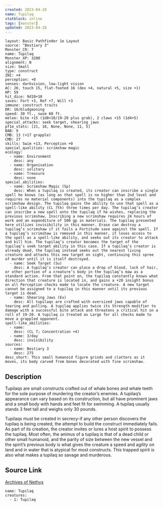 ```yaml
---
created: 2023-04-28
name: Tupilaq
statblock: inline
tags: [monster]
updated: 2023-04-28
---
```

```statblock
layout: Basic Pathfinder 1e Layout
source: "Bestiary 3"
Monster_CR: 7
name: Tupilaq
Monster_XP: 3200
alignment: N
size: Small
type: construct
INI: +4
perception: +0
senses: darkvision, low-light vision
AC: 20, touch 15, flat-footed 16 (dex +4, natural +5, size +1)
HP: 59
hit_dice: 9d10+10
saves: Fort +3, Ref +7, Will +3
immune: construct traits
DR: 10/bludgeoning
speed: 30 ft., swim 60 ft.
melee: bite +15 (1d8+10/19-20 plus grab), 2 claws +15 (1d4+5)
special_attacks: seek target, shearing jaws
pf1e_stats: [21, 18, None, None, 11, 5]
BAB: 9
CMB: 13 (+17 grapple)
CMD: 27
skills: Swim +13, Perception +0
special_qualities: scrimshaw magic
ecology:
  - name: Environment
    desc: any
  - name: Organisation
    desc: solitary
  - name: Treasure
    desc: none
special_abilities:
  - name: Scrimshaw Magic (Sp)
    desc: When a tupilaq is created, its creator can inscribe a single spell he knows (as long as that spell is no higher than 2nd level and requires no material components) into the tupilaq as a complex scrimshaw design. The tupilaq gains the ability to use that spell as a spell-like ability (CL 7th) three times per day. The tupilaq’s creator can inscribe a new spell onto the tupilaq if he wishes, replacing the previous scrimshaw. Inscribing a new scrimshaw requires 24 hours of work and an expenditure of 500 gp in materials. The tupilaq presented here utilizes invisibility in this manner. Erase can destroy a tupilaq’s scrimshaw if it fails a Fortitude save against the spell. If a tupilaq’s scrimshaw is removed in this manner, it loses access to the spell as a spell-like ability, and seeks out its creator to attack and kill him. The tupilaq’s creator becomes the target of the tupilaq’s seek target ability in this case. If a tupilaq’s creator is already dead, the tupilaq instead seeks out the nearest living creature and attacks this new target on sight, continuing this spree of murder until it is itself destroyed.
  - name: Seek Target (Su)
    desc: A tupilaq’s creator can place a drop of blood, lock of hair, or other portion of a creature’s body in the tupilaq’s maw as a standard action. From that point on, the tupilaq constantly knows what direction that creature is located in, and gains a +20 insight bonus on all Perception checks made to locate the creature. A new target cannot be assigned to a tupilaq in this manner until its previous target is dead.
  - name: Shearing Jaws (Ex)
    desc: All tupilaqs are crafted with oversized jaws capable of tearing and pulling. A tupilaq applies twice its Strength modifier to damage with a successful bite attack and threatens a critical hit on a roll of 19-20. A tupilaq is treated as Large for all checks made to move a grappled opponent.
spell-like_abilities:
  - name:
    desc: (CL 7; Concentration +4)
  - name: 3/day
    desc: invisibility
sources:
  - name: Bestiary 3
    desc: 275
desc_short: This small humanoid figure grinds and clatters as it moves, its body carved from bones decorated with fine scrimshaw.
```
## Description
Tupilaqs are small constructs crafted out of whale bones and whale teeth for the sole purpose of murdering the creator’s enemies. A tupilaq’s appearance can vary based on its construction, but all have prominent jaws and a small body with hands and feet fit for swimming. A tupilaq usually stands 3 feet tall and weighs only 30 pounds.

Tupilaqs must be created in secrecy-if any other person discovers the tupilaq is being created, the attempt to build the construct immediately fails. As part of its creation, the creator invites or lures a host spirit to possess the tupilaq. Most often, the animus of a tupilaq is that of a dead child or other small humanoid, and the parity of size between the new vessel and the spirit’s previous body is what gives the creature a speed and agility on land and in water that is atypical for most constructs. This trapped spirit is also what makes a tupilaq so savage and murderous.
## Source Link
[Archives of Nethys](https://aonprd.com/MonsterDisplay.aspx?ItemName=Tupilaq)
```encounter-table
name: Tupilaq
creatures:
  - 1: Tupilaq
```
